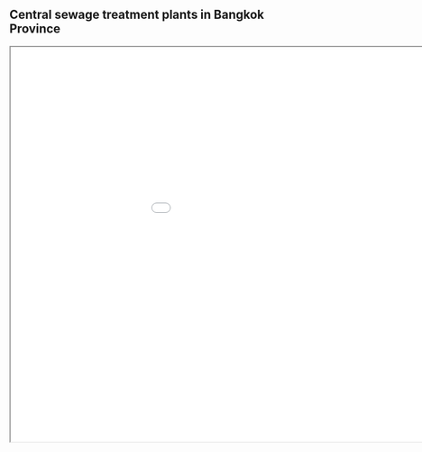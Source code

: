 ## Central sewage treatment plants in Bangkok Province

<iframe src="sewage_treatment_plants.html" height="700" width="1100"></iframe>
